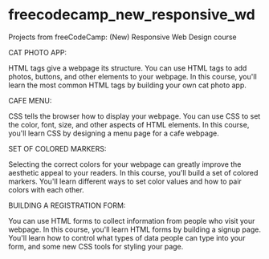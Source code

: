 # freecodecamp_new_responsive_wd
Projects from freeCodeCamp: (New) Responsive Web Design course

CAT PHOTO APP:

  HTML tags give a webpage its structure. You can use HTML tags to add photos, buttons, and other elements to your webpage.
  In this course, you'll learn the most common HTML tags by building your own cat photo app.
  
CAFE MENU:
  
  CSS tells the browser how to display your webpage. You can use CSS to set the color, font, size, and other aspects of HTML elements.
  In this course, you'll learn CSS by designing a menu page for a cafe webpage.

SET OF COLORED MARKERS:
  
   Selecting the correct colors for your webpage can greatly improve the aesthetic appeal to your readers.
   In this course, you'll build a set of colored markers. You'll learn different ways to set color values and how to pair colors with each other.

BUILDING A REGISTRATION FORM:
  
  You can use HTML forms to collect information from people who visit your webpage.
  In this course, you'll learn HTML forms by building a signup page. You'll learn how to control what types of data people can type into your form, and   some new CSS tools for styling your page.
  
  
